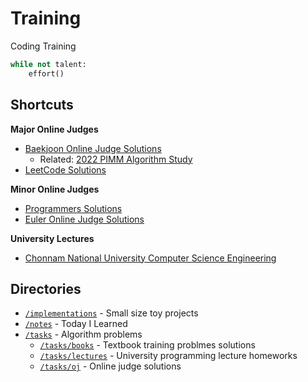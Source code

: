# Training
Coding Training

```python
while not talent:
    effort()
```

## Shortcuts
**Major Online Judges**
* [Baekjoon Online Judge Solutions](./tasks/oj/boj/)
  * Related: [2022 PIMM Algorithm Study](https://github.com/rootachieve/Algorithm-study)
* [LeetCode Solutions](./tasks/oj/leetcode/)

**Minor Online Judges**
* [Programmers Solutions](./tasks/oj/programmers)
* [Euler Online Judge Solutions](./tasks/oj/euleroj)

**University Lectures**
* [Chonnam National University Computer Science Engineering](./tasks/lectures/jnu/)

## Directories
* [`/implementations`](./implementations/) - Small size toy projects
* [`/notes`](./notes/) - Today I Learned
* [`/tasks`](./tasks/) - Algorithm problems
  * [`/tasks/books`](./tasks/books/) - Textbook training problmes solutions
  * [`/tasks/lectures`](./tasks/lectures/) - University programming lecture homeworks
  * [`/tasks/oj`](./tasks/oj/) - Online judge solutions
